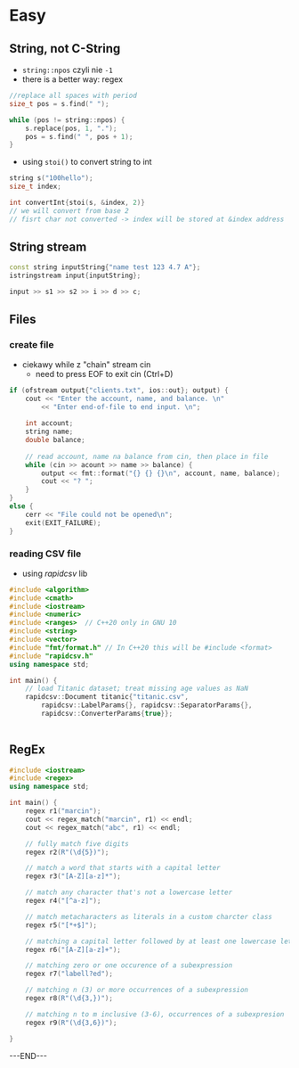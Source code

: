 # Easy

## String, not C-String

* `string::npos` czyli nie `-1` 
* there is a better way: regex

```cpp
//replace all spaces with period
size_t pos = s.find(" ");

while (pos != string::npos) {
    s.replace(pos, 1, ".");
    pos = s.find(" ", pos + 1);
}
```

* using `stoi()` to convert string to int

```cpp
string s("100hello");
size_t index;

int convertInt{stoi(s, &index, 2)}
// we will convert from base 2
// fisrt char not converted -> index will be stored at &index address
```

## String stream

```cpp
const string inputString{"name test 123 4.7 A"};
istringstream input{inputString};

input >> s1 >> s2 >> i >> d >> c;
```

## Files

### create file

* ciekawy while z "chain" stream cin
  * need to press EOF to exit cin (Ctrl+D)

```cpp
if (ofstream output{"clients.txt", ios::out}; output) {
    cout << "Enter the account, name, and balance. \n"
        << "Enter end-of-file to end input. \n";
        
    int account;
    string name;
    double balance;
    
    // read account, name na balance from cin, then place in file
    while (cin >> acount >> name >> balance) {
        output << fmt::format("{} {} {}\n", account, name, balance);
        cout << "? ";
    }
}
else {
    cerr << "File could not be opened\n";
    exit(EXIT_FAILURE);
}
```

### reading CSV file

* using _rapidcsv_ lib

```cpp
#include <algorithm>
#include <cmath>
#include <iostream>
#include <numeric>
#include <ranges>  // C++20 only in GNU 10
#include <string>
#include <vector>
#include "fmt/format.h" // In C++20 this will be #include <format>
#include "rapidcsv.h"
using namespace std;

int main() {
    // load Titanic dataset; treat missing age values as NaN
    rapidcsv::Document titanic{"titanic.csv",
        rapidcsv::LabelParams{}, rapidcsv::SeparatorParams{},
        rapidcsv::ConverterParams{true}};
        
```

## RegEx

```cpp
#include <iostream>
#include <regex>
using namespace std;

int main() {
    regex r1("marcin");
    cout << regex_match("marcin", r1) << endl;
    cout << regex_match("abc", r1) << endl;

    // fully match five digits
    regex r2(R"(\d{5})");

    // match a word that starts with a capital letter
    regex r3("[A-Z][a-z]*");

    // match any character that's not a lowercase letter
    regex r4("[^a-z]");

    // match metacharacters as literals in a custom charcter class
    regex r5("[*+$]");

    // matching a capital letter followed by at least one lowercase letter
    regex r6("[A-Z][a-z]+");

    // matching zero or one occurence of a subexpression
    regex r7("labell?ed");

    // matching n (3) or more occurrences of a subexpression
    regex r8(R"(\d{3,})");

    // matching n to m inclusive (3-6), occurrences of a subexpresion
    regex r9(R"(\d{3,6})");

}
```























\---END---
